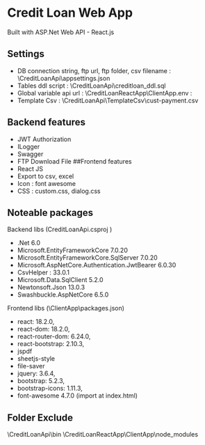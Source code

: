# Credit Loan Web App
Built with ASP.Net Web API - React.js 

## Settings
- DB connection string, ftp url, ftp folder, csv filename :
	\CreditLoanApi\appsettings.json 
- Tables ddl script :
	\CreditLoanApi\creditloan_ddl.sql
- Global variable api url :
	\CreditLoanReactApp\ClientApp\.env : 
- Template Csv :
	\CreditLoanApi\TemplateCsv\cust-payment.csv
	
## Backend features
- JWT Authorization
- ILogger
- Swagger 
- FTP Download File
##Frontend features
- React JS
- Export to csv, excel
- Icon : font awesome
- CSS : custom.css, dialog.css

## Noteable packages
Backend libs (CreditLoanApi.csproj )
- .Net 6.0
- Microsoft.EntityFrameworkCore 7.0.20
- Microsoft.EntityFrameworkCore.SqlServer 7.0.20
- Microsoft.AspNetCore.Authentication.JwtBearer 6.0.30
- CsvHelper : 33.0.1
- Microsoft.Data.SqlClient 5.2.0
- Newtonsoft.Json 13.0.3
- Swashbuckle.AspNetCore 6.5.0

Frontend libs 
(\ClientApp\packages.json)
- react: 18.2.0,
- react-dom: 18.2.0,
- react-router-dom: 6.24.0,
- react-bootstrap: 2.10.3,
- jspdf
- sheetjs-style
- file-saver
- jquery: 3.6.4,
- bootstrap: 5.2.3,
- bootstrap-icons: 1.11.3,
- font-awesome 4.7.0 (import at index.html)

## Folder Exclude
\CreditLoanApi\bin
\CreditLoanReactApp\ClientApp\node_modules


